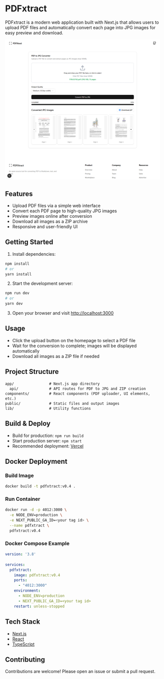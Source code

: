# PDFxtract

PDFxtract is a modern web application built with Next.js that allows users to upload PDF files and automatically convert each page into JPG images for easy preview and download.


![](/public/screen.png)

## Features

- Upload PDF files via a simple web interface
- Convert each PDF page to high-quality JPG images
- Preview images online after conversion
- Download all images as a ZIP archive
- Responsive and user-friendly UI

## Getting Started

1. Install dependencies:

```bash
npm install
# or
yarn install
```

2. Start the development server:

```bash
npm run dev
# or
yarn dev
```

3. Open your browser and visit [http://localhost:3000](http://localhost:3000)

## Usage

- Click the upload button on the homepage to select a PDF file
- Wait for the conversion to complete; images will be displayed automatically
- Download all images as a ZIP file if needed

## Project Structure

```
app/                # Next.js app directory
  api/              # API routes for PDF to JPG and ZIP creation
components/         # React components (PDF uploader, UI elements, etc.)
public/             # Static files and output images
lib/                # Utility functions
```

## Build & Deploy

- Build for production: `npm run build`
- Start production server: `npm start`
- Recommended deployment: [Vercel](https://vercel.com/)


## Docker Deployment

### Build Image

```bash
docker build -t pdfxtract:v0.4 .
```

### Run Container

```bash
docker run -d -p 4012:3000 \
  -e NODE_ENV=production \
  -e NEXT_PUBLIC_GA_ID=<your tag id> \
  --name pdfxtract \
  pdfxtract:v0.4
```

### Docker Compose Example

```yaml
version: '3.8'

services:
  pdfxtract:
    image: pdfxtract:v0.4
    ports:
      - "4012:3000"
    environment:
      - NODE_ENV=production
      - NEXT_PUBLIC_GA_ID=<your tag id>
    restart: unless-stopped
```


## Tech Stack

- [Next.js](https://nextjs.org/)
- [React](https://react.dev/)
- [TypeScript](https://www.typescriptlang.org/)

## Contributing

Contributions are welcome! Please open an issue or submit a pull request.

